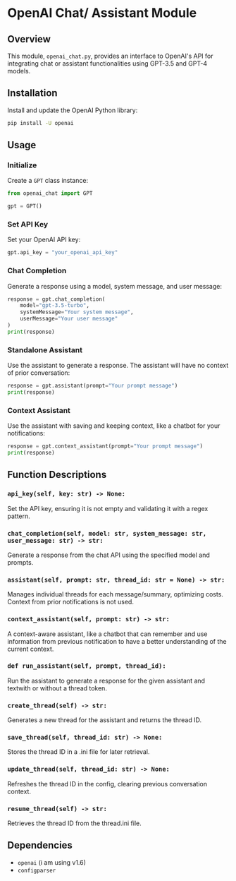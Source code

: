# OpenAI Chat/ Assistant Module

## Overview

This module, `openai_chat.py`, provides an interface to OpenAI's API for integrating chat or assistant functionalities using GPT-3.5 and GPT-4 models.

## Installation

Install and update the OpenAI Python library:

```bash
pip install -U openai
```

## Usage

### Initialize

Create a `GPT` class instance:

```python
from openai_chat import GPT

gpt = GPT()
```

### Set API Key

Set your OpenAI API key:

```python
gpt.api_key = "your_openai_api_key"
```

### Chat Completion

Generate a response using a model, system message, and user message:

```python
response = gpt.chat_completion(
    model="gpt-3.5-turbo",
    systemMessage="Your system message",
    userMessage="Your user message"
)
print(response)
```

### Standalone Assistant

Use the assistant to generate a response. The assistant will have no context of prior conversation:

```python
response = gpt.assistant(prompt="Your prompt message")
print(response)
```

### Context Assistant

Use the assistant with saving and keeping context, like a chatbot for your notifications:

```python
response = gpt.context_assistant(prompt="Your prompt message")
print(response)
```

## Function Descriptions

### `api_key(self, key: str) -> None:`

Set the API key, ensuring it is not empty and validating it with a regex pattern.

### `chat_completion(self, model: str, system_message: str, user_message: str) -> str:`

Generate a response from the chat API using the specified model and prompts.

### `assistant(self, prompt: str, thread_id: str = None) -> str:`

Manages individual threads for each message/summary, optimizing costs. Context from prior notifications is not used.

### `context_assistant(self, prompt: str) -> str:`

A context-aware assistant, like a chatbot that can remember and use information from previous notification to have a better understanding of the current context.

### `def run_assistant(self, prompt, thread_id):`

Run the assistant to generate a response for the given assistant and textwith or without a thread token.

### `create_thread(self) -> str:`

Generates a new thread for the assistant and returns the thread ID.

### `save_thread(self, thread_id: str) -> None:`

Stores the thread ID in a .ini file for later retrieval.

### `update_thread(self, thread_id: str) -> None:`

Refreshes the thread ID in the config, clearing previous conversation context.

### `resume_thread(self) -> str:`

Retrieves the thread ID from the thread.ini file.

## Dependencies

- `openai` (i am using v1.6)
- `configparser`
